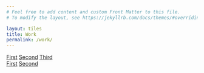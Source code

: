 ```yaml
---
# Feel free to add content and custom Front Matter to this file.
# To modify the layout, see https://jekyllrb.com/docs/themes/#overriding-theme-defaults

layout: tiles
title: Work
permalink: /work/
---
```


<div class="tiles">
  <div class="tiles-row">
    <a href="/">First</a>
    <a href="/">Second</a>
    <a href="/">Third</a>
  </div>
  <div class="tiles-row">
    <a href="/">First</a>
    <a href="/">Second</a>
  </div>
</div>